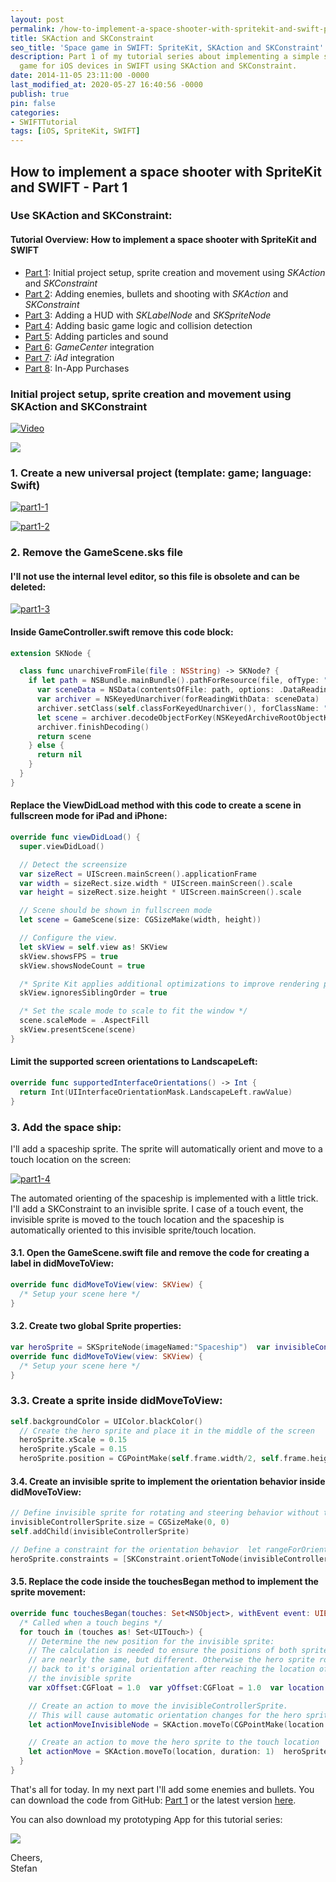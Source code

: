 ```yaml
---
layout: post
permalink: /how-to-implement-a-space-shooter-with-spritekit-and-swift-part-1/
title: SKAction and SKConstraint
seo_title: 'Space game in SWIFT: SpriteKit, SKAction and SKConstraint'
description: Part 1 of my tutorial series about implementing a simple space shooter
  game for iOS devices in SWIFT using SKAction and SKConstraint.
date: 2014-11-05 23:11:00 -0000
last_modified_at: 2020-05-27 16:40:56 -0000
publish: true
pin: false
categories:
- SWIFTTutorial
tags: [iOS, SpriteKit, SWIFT]
---
```


## How to implement a space shooter with SpriteKit and SWIFT - Part 1
### Use SKAction and SKConstraint: 

#### Tutorial Overview: How to implement a space shooter with SpriteKit and SWIFT

* [Part 1](/how-to-implement-a-space-shooter-with-spritekit-and-swift-part-1): Initial project setup, sprite creation and movement using _SKAction_ and _SKConstraint_
* [Part 2](/how-to-implement-a-space-shooter-with-spritekit-and-swift-part-2): Adding enemies, bullets and shooting with _SKAction_ and _SKConstraint_
* [Part 3](/how-to-implement-a-space-shooter-with-spritekit-and-swift-part-3-create-a-hud): Adding a HUD with _SKLabelNode_ and _SKSpriteNode_
* [Part 4](/how-to-implement-a-space-shooter-with-spritekit-and-swift-part-4-collision-detection): Adding basic game logic and collision detection
* [Part 5](/how-to-implement-a-space-shooter-with-spritekit-and-swift-part-5-particles-and-sound): Adding particles and sound
* [Part 6](/how-to-implement-a-space-shooter-with-spritekit-and-swift-part-6-game-center-integration): _GameCenter_ integration
* [Part 7](/how-to-implement-a-space-shooter-with-spritekit-and-swift-part-7-iad-integration): _iAd_ integration
* [Part 8](/how-to-implement-in-app-purchase-for-your-ios-app-in-swift): In-App Purchases

### Initial project setup, sprite creation and movement using SKAction and SKConstraint

[![Video](/assets/wp-content/uploads/Videos/8d8MH_gXt84.png)](https://youtu.be/8d8MH_gXt84)

[![](/assets/wp-content/uploads/2014/11/AppStore.png)](https://itunes.apple.com/us/app/yet-another-spaceshooter/id949662362?mt=8)

### 1. Create a new universal project (template: game; language: Swift)

[![part1-1](/assets/wp-content/uploads/2014/11/part1-1.png)](/assets/wp-content/uploads/2014/11/part1-1.png)

[![part1-2](/assets/wp-content/uploads/2014/11/part1-2.png)](/assets/wp-content/uploads/2014/11/part1-2.png)

### 2. Remove the GameScene.sks file

#### I'll not use the internal level editor, so this file is obsolete and can be deleted:

[![part1-3](/assets/wp-content/uploads/2014/11/part1-3-1.jpg)](/assets/wp-content/uploads/2014/11/part1-3-1.jpg)

#### Inside GameController.swift remove this code block:

```swift
extension SKNode {

  class func unarchiveFromFile(file : NSString) -> SKNode? { 
    if let path = NSBundle.mainBundle().pathForResource(file, ofType: "sks") {  
      var sceneData = NSData(contentsOfFile: path, options: .DataReadingMappedIfSafe, error: nil)!  
      var archiver = NSKeyedUnarchiver(forReadingWithData: sceneData) 
      archiver.setClass(self.classForKeyedUnarchiver(), forClassName: "SKScene")
      let scene = archiver.decodeObjectForKey(NSKeyedArchiveRootObjectKey) as GameScene
      archiver.finishDecoding()  
      return scene 
    } else {
      return nil 
    }
  }
}
```

#### Replace the ViewDidLoad method with this code to create a scene in fullscreen mode for iPad and iPhone:

```swift
override func viewDidLoad() { 
  super.viewDidLoad()

  // Detect the screensize
  var sizeRect = UIScreen.mainScreen().applicationFrame
  var width = sizeRect.size.width * UIScreen.mainScreen().scale
  var height = sizeRect.size.height * UIScreen.mainScreen().scale

  // Scene should be shown in fullscreen mode
  let scene = GameScene(size: CGSizeMake(width, height))

  // Configure the view.
  let skView = self.view as! SKView
  skView.showsFPS = true
  skView.showsNodeCount = true

  /* Sprite Kit applies additional optimizations to improve rendering performance */
  skView.ignoresSiblingOrder = true

  /* Set the scale mode to scale to fit the window */
  scene.scaleMode = .AspectFill
  skView.presentScene(scene)
}
```

#### Limit the supported screen orientations to LandscapeLeft:

```swift
override func supportedInterfaceOrientations() -> Int {
  return Int(UIInterfaceOrientationMask.LandscapeLeft.rawValue)
}
```

### 3. Add the space ship:

I'll add a spaceship sprite. The sprite will automatically orient and move to a touch location on the screen:

[![part1-4](/assets/wp-content/uploads/2014/11/part1-4-1.jpg)](/assets/wp-content/uploads/2014/11/part1-4-1.jpg)

The automated orienting of the spaceship is implemented with a little trick. I'll add a SKConstraint to an invisible sprite. I case of a touch event, the invisible sprite is moved to the touch location and the spaceship is automatically oriented to this invisible sprite/touch location.

#### 3.1. Open the GameScene.swift file and remove the code for creating a label in didMoveToView:

```swift
override func didMoveToView(view: SKView) {
  /* Setup your scene here */
}
```

#### 3.2. Create two global Sprite properties:

```swift
var heroSprite = SKSpriteNode(imageNamed:"Spaceship")  var invisibleControllerSprite = SKSpriteNode()
override func didMoveToView(view: SKView) {
  /* Setup your scene here */
}
```

### 3.3. Create a sprite inside didMoveToView:

```swift
self.backgroundColor = UIColor.blackColor()
  // Create the hero sprite and place it in the middle of the screen
  heroSprite.xScale = 0.15
  heroSprite.yScale = 0.15
  heroSprite.position = CGPointMake(self.frame.width/2, self.frame.height/2) self.addChild(heroSprite)
```

#### 3.4. Create an invisible sprite to implement the orientation behavior inside didMoveToView:

```swift
// Define invisible sprite for rotating and steering behavior without trigonometry
invisibleControllerSprite.size = CGSizeMake(0, 0)
self.addChild(invisibleControllerSprite)

// Define a constraint for the orientation behavior  let rangeForOrientation = SKRange(constantValue: CGFloat(M_2_PI*7))
heroSprite.constraints = [SKConstraint.orientToNode(invisibleControllerSprite, offset: rangeForOrientation)]
```

#### 3.5. Replace the code inside the touchesBegan method to implement the sprite movement:

```swift
override func touchesBegan(touches: Set<NSObject>, withEvent event: UIEvent) {
  /* Called when a touch begins */
  for touch in (touches as! Set<UITouch>) {
    // Determine the new position for the invisible sprite:
    // The calculation is needed to ensure the positions of both sprites
    // are nearly the same, but different. Otherwise the hero sprite rotates
    // back to it's original orientation after reaching the location of
    // the invisible sprite
    var xOffset:CGFloat = 1.0  var yOffset:CGFloat = 1.0  var location = touch.locationInNode(self)  if location.x>heroSprite.position.x { xOffset = -1.0 }  if location.y>heroSprite.position.y { yOffset = -1.0 }

    // Create an action to move the invisibleControllerSprite.
    // This will cause automatic orientation changes for the hero sprite
    let actionMoveInvisibleNode = SKAction.moveTo(CGPointMake(location.x - xOffset, location.y - yOffset), duration: 0.2)  invisibleControllerSprite.runAction(actionMoveInvisibleNode)

    // Create an action to move the hero sprite to the touch location
    let actionMove = SKAction.moveTo(location, duration: 1)  heroSprite.runAction(actionMove) 
  }
}
```

That's all for today. In my next part I'll add some enemies and bullets. You can download the code from GitHub: [Part 1](https://github.com/stfnjstn/MySecondGame/releases/tag/v0.1) or the latest version [here](https://github.com/stfnjstn/MySecondGame).

You can also download my prototyping App for this tutorial series:

[![](/assets/wp-content/uploads/2014/11/AppStore.png)](https://itunes.apple.com/us/app/yet-another-spaceshooter/id949662362?mt=8)

Cheers,   
Stefan
